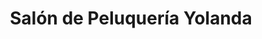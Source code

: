 ---
title: "Salón de Peluquería Yolanda"
url: /atarfe/salon-de-peluqueria-yolanda/
shop: Friseur
---